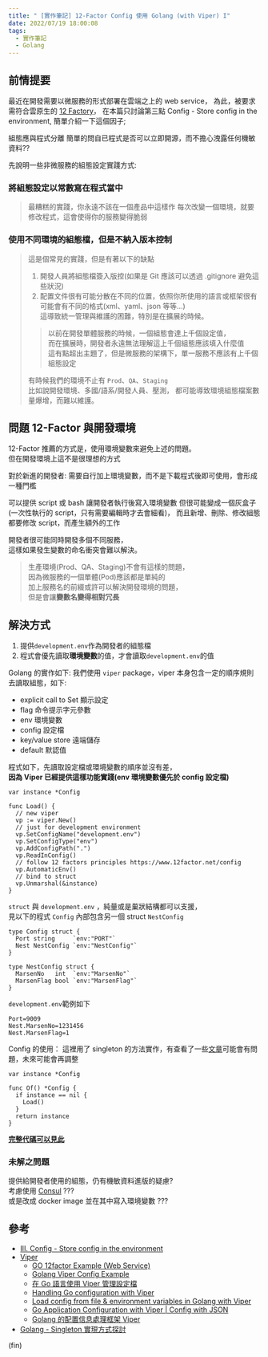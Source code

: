 ```yaml
---
title: " [實作筆記] 12-Factor Config 使用 Golang (with Viper) I"
date: 2022/07/19 18:00:08
tags:
  - 實作筆記
  - Golang
---
```


## 前情提要

最近在開發需要以微服務的形式部署在雲端之上的 web service，
為此，被要求需符合雲原生的 [12 Factory](https://www.12factor.net/)，
在本篇只討論第三點 Config - Store config in the environment,
簡單介紹一下這個因子;

組態應與程式分離
簡單的問自已程式是否可以立即開源，而不擔心洩露任何機敏資料??

先說明一些非微服務的組態設定實踐方式:

### 將組態設定以常數寫在程式當中

> 最糟糕的實踐，你永遠不該在一個產品中這樣作
> 每次改變一個環境，就要修改程式，這會使得你的服務變得脆弱

### 使用不同環境的組態檔，但是不納入版本控制

> 這是個常見的實踐，但是有著以下的缺點
>
> 1. 開發人員將組態檔簽入版控(如果是 Git 應該可以透過 .gitignore 避免這些狀況)
> 2. 配置文件很有可能分散在不同的位置，依照你所使用的語言或框架很有可能會有不同的格式(xml、yaml、json 等等…)  
>    這導致統一管理與維護的困難，特別是在擴展的時候。
>
> > 以前在開發單體服務的時候，一個組態會達上千個設定值，  
> > 而在擴展時，開發者永遠無法理解這上千個組態應該填入什麼值  
> > 這有點超出主題了，但是微服務的架構下，單一服務不應該有上千個組態設定
>
> 有時候我們的環境不止有 `Prod`、`QA`、`Staging`  
> 比如說開發環境、多國/語系/開發人員、壓測，
> 都可能導致環境組態檔案數量爆增，而難以維護。

## 問題 12-Factor 與開發環境

12-Factor 推薦的方式是，使用環境變數來避免上述的問題。  
但在開發環境上這不是很理想的方式

對於新進的開發者:
需要自行加上環境變數，而不是下載程式後即可使用，會形成一種門檻

可以提供 script 或 bash 讓開發者執行後寫入環境變數
但很可能變成一個灰盒子(一次性執行的 script，只有需要編輯時才去會細看)，
而且新增、刪除、修改組態都要修改 script，而產生額外的工作

開發者很可能同時開發多個不同服務，  
這樣如果發生變數的命名衝突會難以解決。

> 生產環境(Prod、QA、Staging)不會有這樣的問題，  
> 因為微服務的一個單體(Pod)應該都是單純的  
> 加上服務名的前綴或許可以解決開發環境的問題，  
> 但是會讓**變數名變得相對冗長**

## 解決方式

1. 提供`development.env`作為開發者的組態檔
2. 程式會優先讀取**環境變數**的值，才會讀取`development.env`的值

Golang 的實作如下:
我們使用 `viper` package，viper 本身包含一定的順序規則去讀取組態，如下:

- explicit call to Set 顯示設定
- flag 命令提示字元參數
- env 環境變數
- config 設定檔
- key/value store 遠端儲存
- default 默認值

程式如下，先讀取設定檔或環境變數的順序並沒有差，  
**因為 Viper 已經提供這樣功能實踐(env 環境變數優先於 config 設定檔)**

```golang=
var instance *Config

func Load() {
  // new viper
  vp := viper.New()
  // just for development environment
  vp.SetConfigName("development.env")
  vp.SetConfigType("env")
  vp.AddConfigPath(".")
  vp.ReadInConfig()
  // follow 12 factors principles https://www.12factor.net/config
  vp.AutomaticEnv()
  // bind to struct
  vp.Unmarshal(&instance)
}
```

`struct` 與 `development.env` ，純量或是巢狀結構都可以支援，  
見以下的程式 `Config` 內部包含另一個 struct `NestConfig`

```go=
type Config struct {
  Port string     `env:"PORT"`
  Nest NestConfig `env:"NestConfig"`
}

type NestConfig struct {
  MarsenNo   int  `env:"MarsenNo"`
  MarsenFlag bool `env:"MarsenFlag"`
}
```

`development.env`範例如下

```env=
Port=9009
Nest.MarsenNo=1231456
Nest.MarsenFlag=1
```

Config 的使用：
這裡用了 singleton 的方法實作，有查看了一些[文章](https://blog.kennycoder.io/2021/08/22/Golang-Singleton-%E5%AF%A6%E7%8F%BE%E6%96%B9%E5%BC%8F%E6%8E%A2%E8%A8%8E/)可能會有問題，未來可能會再調整

```go=
var instance *Config

func Of() *Config {
  if instance == nil {
    Load()
  }
  return instance
}
```

**[完整代碼可以見此](https://gist.github.com/marsen/592d7aa1da912beffaad1e1f0c47b086#file-config-go)**

### 未解之問題

提供給開發者使用的組態，仍有機敏資料進版的疑慮?  
考慮使用 [Consul](https://www.consul.io/) ???  
或是改成 docker image 並在其中寫入環境變數 ???

## 參考

- [III. Config - Store config in the environment](https://www.12factor.net/config)
- [Viper](https://github.com/spf13/viper#why-viper)
  - [GO 12factor Example (Web Service)](https://github.com/utain/go-12factor-example)
  - [Golang Viper Config Example](https://github.com/devilsray/golang-viper-config-example)
  - [在 Go 語言使用 Viper 管理設定檔](https://blog.wu-boy.com/2017/10/go-configuration-with-viper/)
  - [Handling Go configuration with Viper](https://blog.logrocket.com/handling-go-configuration-viper/)
  - [Load config from file & environment variables in Golang with Viper](https://dev.to/techschoolguru/load-config-from-file-environment-variables-in-golang-with-viper-2j2d)
  - [Go Application Configuration with Viper | Config with JSON](https://www.youtube.com/watch?v=r9Qvr40H4eE)
  - [Golang 的配置信息處理框架 Viper](https://www.readfog.com/a/1632554002629627904)
- [Golang - Singleton 實現方式探討](https://blog.kennycoder.io/2021/08/22/Golang-Singleton-%E5%AF%A6%E7%8F%BE%E6%96%B9%E5%BC%8F%E6%8E%A2%E8%A8%8E/)

(fin)
